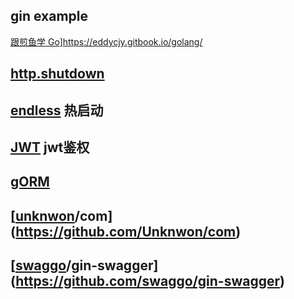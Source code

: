 

## gin example

[跟煎鱼学 Go](https://eddycjy.gitbook.io/golang/)]<https://eddycjy.gitbook.io/golang/>





## [http.shutdown](<https://golang.org/pkg/net/http/#example_Server_Shutdown>)

## [**endless**](<https://github.com/fvbock/endless>) 热启动





## [JWT](<https://github.com/dgrijalva/jwt-go>) jwt鉴权



## [gORM](<http://gorm.io/zh_CN/docs/many_to_many.html>)



## [[unknwon](https://github.com/unknwon)/**com**](<https://github.com/Unknwon/com>)





## [[swaggo](https://github.com/swaggo)/**gin-swagger**](<https://github.com/swaggo/gin-swagger>)




